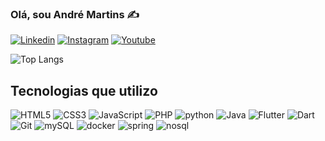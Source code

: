 ### Olá, sou André Martins ✍️

[![Linkedin](https://img.shields.io/badge/-linkedin-0077B5?logo=linkedin&logoColor=white)](https://www.linkedin.com/in/andre-m-brandao/) [![Instagram](https://img.shields.io/badge/-instagram-E4405F?logo=instagram&logoColor=white)](https://www.instagram.com/andre_amb7184/) [![Youtube](https://img.shields.io/badge/-youtube-FF0000?logo=youtube&logoColor=white)](https://www.youtube.com/@andrebrandao9348)

<!-- [![Anurag's GitHub stats](https://github-readme-stats.vercel.app/api?username=anuraghazra)](https://github.com/anuraghazra/github-readme-stats) -->

![Top Langs](https://github-readme-stats.vercel.app/api/top-langs/?username=andre7184&layout=compact)

## Tecnologias que utilizo

<div style="display: inline-block;">
<img alt='HTML5' src="https://img.shields.io/badge/-HTML5-FF0000?logo=html5&logoColor=white">
<img alt='CSS3' src="https://img.shields.io/badge/-CSS3-0077B5?logo=css3&logoColor=white">
<img alt='JavaScript' src="https://img.shields.io/badge/-JavaScript-F7DF1E?logo=javascript&logoColor=white">
<img alt='PHP' src="https://img.shields.io/badge/-PHP-777BB4?logo=php&logoColor=white">
<img alt='python' src="https://img.shields.io/badge/-Python-3776AB?logo=python&logoColor=white">
<img alt='Java' src="https://img.shields.io/badge/-Java-F80000?logo=java&logoColor=white">
<img alt='Flutter' src="https://img.shields.io/badge/-Flutter-000000?logo=flutter&logoColor=white">
<img alt='Dart' src="https://img.shields.io/badge/-Dart-00B4AB?logo=dart&logoColor=white">
<img alt='Git' src="https://img.shields.io/badge/-Git-000000?logo=git&logoColor=white">
<img alt='mySQL' src="https://img.shields.io/badge/-MySQL-00758A?logo=mysql&logoColor=white">
<img alt='docker' src="https://img.shields.io/badge/-Docker-2496ED?logo=docker&logoColor=white">
<img alt='spring' src="https://img.shields.io/badge/-Spring-6DB33F?logo=spring&logoColor=white">
<img alt='nosql' src="https://img.shields.io/badge/-NoSQL-00758A?logo=nosql&logoColor=white">
</div>


